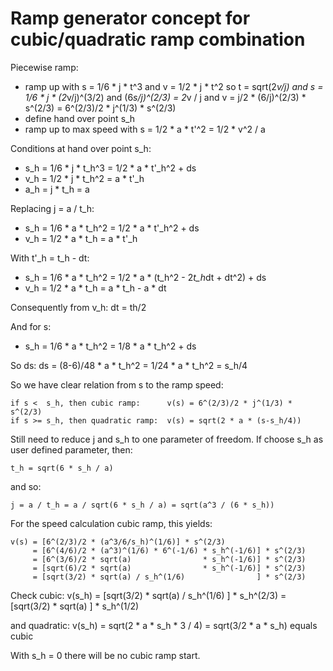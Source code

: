 # Ramp generator concept for cubic/quadratic ramp combination

Piecewise ramp:
- ramp up with s = 1/6 * j * t^3 and v = 1/2 * j * t^2
  so t = sqrt(2*v/j) and s = 1/6 * j * (2*v/j)^(3/2)
  and (6*s/j)^(2/3) = 2*v / j
  and v = j/2 * (6/j)^(2/3) * s^(2/3) = 6^(2/3)/2 * j^(1/3) * s^(2/3)
- define hand over point s_h
- ramp up to max speed with s = 1/2 * a * t'^2 = 1/2 * v^2 / a

Conditions at hand over point s_h:
-    s_h = 1/6 * j * t_h^3 = 1/2 * a * t'_h^2 + ds
-    v_h = 1/2 * j * t_h^2 =       a * t'_h
-    a_h =       j * t_h   =       a

Replacing j = a / t_h:
-    s_h = 1/6 * a * t_h^2 = 1/2 * a * t'_h^2 + ds
-    v_h = 1/2 * a * t_h   =       a * t'_h

With t'_h = t_h - dt:
-    s_h = 1/6 * a * t_h^2 = 1/2 * a * (t_h^2 - 2*t_h*dt + dt^2) + ds
-    v_h = 1/2 * a * t_h   =       a * t_h    - a * dt

Consequently from v_h:
	 dt = th/2

And for s:
-    s_h = 1/6 * a * t_h^2 = 1/8 * a * t_h^2 + ds

So ds:
	ds = (8-6)/48 * a * t_h^2 = 1/24 * a * t_h^2 = s_h/4

So we have clear relation from s to the ramp speed:

	if s <  s_h, then cubic ramp:      v(s) = 6^(2/3)/2 * j^(1/3) * s^(2/3)
	if s >= s_h, then quadratic ramp:  v(s) = sqrt(2 * a * (s-s_h/4))

Still need to reduce j and s_h to one parameter of freedom.
If choose s_h as user defined parameter, then:

	t_h = sqrt(6 * s_h / a)

and so:

	j = a / t_h = a / sqrt(6 * s_h / a) = sqrt(a^3 / (6 * s_h))

For the speed calculation cubic ramp, this yields:

	v(s) = [6^(2/3)/2 * (a^3/6/s_h)^(1/6)] * s^(2/3)
	     = [6^(4/6)/2 * (a^3)^(1/6) * 6^(-1/6) * s_h^(-1/6)] * s^(2/3)
	     = [6^(3/6)/2 * sqrt(a)                * s_h^(-1/6)] * s^(2/3)
	     = [sqrt(6)/2 * sqrt(a)                * s_h^(-1/6)] * s^(2/3)
	     = [sqrt(3/2) * sqrt(a) / s_h^(1/6)                ] * s^(2/3)

Check cubic:
    v(s_h) = [sqrt(3/2) * sqrt(a) / s_h^(1/6)                ] * s_h^(2/3)
           = [sqrt(3/2) * sqrt(a) ] * s_h^(1/2)

and quadratic:
	v(s_h) = sqrt(2 * a * s_h * 3 / 4) = sqrt(3/2 * a * s_h) equals cubic

With s_h = 0 there will be no cubic ramp start.

